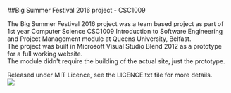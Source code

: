 ##Big Summer Festival 2016 project - CSC1009

The Big Summer Festival 2016 project was a team based project as part of 1st year Computer Science CSC1009 Introduction to Software Engineering and Project Management module at Queens University, Belfast.     
The project was built in Microsoft Visual Studio Blend 2012 as a prototype for a full working website.     
The module didn't require the building of the actual site, just the prototype.   
    
Released under MIT Licence, see the LICENCE.txt file for more details.   
![](/images/BlendHomeScreen.jpeg)